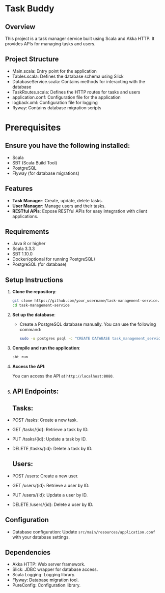 # Task Buddy

## Overview

This project is a task manager service built using Scala and Akka HTTP. It provides APIs for managing tasks and users.

## Project Structure

- Main.scala: Entry point for the application
- Tables.scala: Defines the database schema using Slick
- DatabaseService.scala: Contains methods for interacting with the database
- TaskRoutes.scala: Defines the HTTP routes for tasks and users
- application.conf: Configuration file for the application
- logback.xml: Configuration file for logging
- flyway: Contains database migration scripts

# Prerequisites
## Ensure you have the following installed:
- Scala
- SBT (Scala Build Tool)
- PostgreSQL
- Flyway (for database migrations)

## Features

- **Task Manager**: Create, update, delete tasks.
- **User Manager**: Manage users and their tasks.
- **RESTful APIs**: Expose RESTful APIs for easy integration with client applications.

## Requirements

- Java 8 or higher
- Scala 3.3.3
- SBT 1.10.0
- Docker(optional for running PostgreSQL)
- PostgreSQL (for database)


## Setup Instructions

1. **Clone the repository**:

   ```bash
   git clone https://github.com/your_username/task-management-service.git
   cd task-management-service
   ```

2. **Set up the database**:

    - Create a PostgreSQL database manually. You can use the following command:

      ```bash
      sudo -u postgres psql -c "CREATE DATABASE task_management_service;"
      ```


3. **Compile and run the application**:

   ```bash
   sbt run
   ```

4. **Access the API**:

   You can access the API at `http://localhost:8080`.
5. ## API Endpoints:
   ## Tasks:

- POST /tasks: Create a new task.
- GET /tasks/{id}: Retrieve a task by ID.
- PUT /tasks/{id}: Update a task by ID.
- DELETE /tasks/{id}: Delete a task by ID.
    ## Users:

- POST /users: Create a new user.
- GET /users/{id}: Retrieve a user by ID.
- PUT /users/{id}: Update a user by ID.
- DELETE /users/{id}: Delete a user by ID.

## Configuration

- Database configuration: Update `src/main/resources/application.conf` with your database settings.

## Dependencies

- Akka HTTP: Web server framework.
- Slick: JDBC wrapper for database access.
- Scala Logging: Logging library.
- Flyway: Database migration tool.
- PureConfig: Configuration library.


